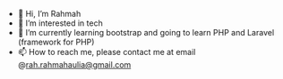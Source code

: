 - 👋 Hi, I’m Rahmah
- 👀 I’m interested in tech
- 🌱 I’m currently learning bootstrap and going to learn PHP and Laravel (framework for PHP)
- 📫 How to reach me, please contact me at email @rah.rahmahaulia@gmail.com

<!---
cheeraulia/cheeraulia is a ✨ special ✨ repository because its `README.md` (this file) appears on your GitHub profile.
You can click the Preview link to take a look at your changes.
--->
